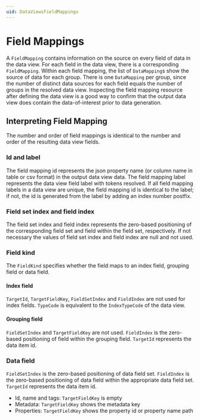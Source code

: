 ```yaml
---
uid: DataViewsFieldMappings
---
```


# Field Mappings

A `FieldMapping` contains information on the source on every field of data in the data view. For each field in the data view, there is a corresponding `FieldMapping`. Within each field mapping, the list of `DataMapping`s show the source of data for each group. There is one `DataMapping` per group, since the number of distinct data sources for each field equals the number of groups in the resolved data view. Inspecting the field mapping resource after defining the data view is a good way to confirm that the output data view does contain the data-of-interest prior to data generation.


## Interpreting Field Mapping
The number and order of field mappings is identical to the number and order of the resulting data view fields. 

### Id and label
The field mapping id represents the json property name (or column name in table or csv format) in the output data view data. The field mapping label represents the data view field label with tokens resolved. If all field mapping labels in a data view are unique, the field mapping id is identical to the label; if not, the id is generated from the label by adding an index number postfix. 

### Field set index and field index
The field set index and field index represents the zero-based positioning of the corresponding field set and field within the field set, respectively. If not necessary the values of field set index and field index are null and not used.

### Field kind
The `FieldKind` specifies whether the field maps to an index field, grouping field or data field. 

#### Index field
`TargetId`, `TargetFieldKey`, `FieldSetIndex` and `FieldIndex` are not used for index fields. `TypeCode` is equivalent to the `IndexTypeCode` of the data view. 

#### Grouping field
`FieldSetIndex` and `TargetFieldKey` are not used. `FieldIndex` is the zero-based positioning of field within the grouping field. `TargetId` represents the data item id.

### Data field
`FieldSetIndex` is the zero-based positioning of data field set. `FieldIndex` is the zero-based positioning of data field within the appropriate data field set. `TargetId` represents the data item id.
  * Id, name and tags: `TargetFieldKey` is empty
  * Metadata: `TargetFieldKey` shows the metadata key
  * Properties: `TargetFieldKey` shows the property id or property name path
